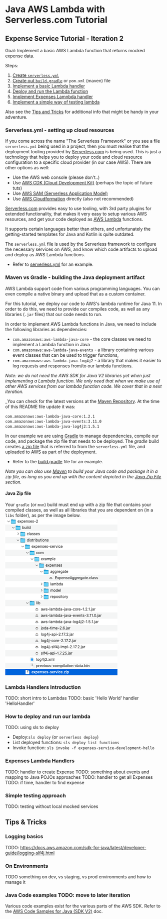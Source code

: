 # Java AWS Lambda with Serverless.com Tutorial 

## Expense Service Tutorial - Iteration 2

Goal: Implement a basic AWS Lambda function that returns mocked expense data.

Steps:
1. [Create `serverless.yml`](#serverlessyml---setting-up-cloud-resources)
2. [Create out `build.gradle`](#maven-vs-gradle---building-the-java-deployment-artifact) or `pom.xml` (maven) file
3. [Implement a basic Lambda handler](#lambda-handlers-introduction)
4. [Deploy and run the Lambda function](#how-to-deploy-and-run-our-lambda)
5. [Implement Expenses Lamnbda handler](#expenses-lambda-handlers)
6. [Implement a simple way of testing lambda](#simple-testing-approach)

Also see the [Tips and Tricks](#tips--tricks) for additional info that might be handy in your adventure.

### Serverless.yml - setting up cloud resources
If you come across the name "The Serverless Framework" or you see a file `serverless.yml` being used in a project, then you must realise that the deployment tooling provided by [Serverless.com](https://serverless.com) is being used. This is just a technology that helps you to deploy your code and cloud resource configuration to a specific cloud provider (in our case AWS). There are other options as well:

* Use the AWS web console (please don't..)
* Use [AWS CDK (Cloud Development Kit)](https://aws.amazon.com/cdk/) (perhaps the topic of future tuts)
* Use [AWS SAM (Serverless Application Model)](https://aws.amazon.com/serverless/sam/)
* Use [AWS Cloudformation](https://aws.amazon.com/cloudformation/) directly (also not recommended)

[Serverless.com](https://serverless.com) provides easy to use tooling, with 3rd party plugins for extended functionality, that makes it very easy to setup various AWS resources, and get your code deployed as [AWS Lambda](https://aws.amazon.com/lambda/) functions.

It supports certain languages better than others, and unfortunately the getting-started templates for Java and Kotlin is quite outdated. 

The `serverless.yml` file is used by the Serverless framework to configure the necessary services on AWS, and know which code artifacts to upload and deploy as AWS Lambda functions.

* Refer to [serverless.yml](serverless.yml) for an example.

### Maven vs Gradle - building the Java deployment artifact
AWS Lambda support code from various programming languages. You can even compile a native binary and upload that as a custom container. 

For this tutorial, we deploy our code to AWS's lambda runtime for Java 11. In order to do this, we need to provide our compiles code, as well as any libraries (`.jar` files) that our code needs to run.

In order to implement AWS Lambda functions in Java, we need to include the following libraries as dependencies:

* `com.amazonaws:aws-lambda-java-core` - the core classes we need to implement a Lambda function in Java
* `com.amazonaws:aws-lambda-java-events` - a library containing various event classes that can be used to trigger functions,
* `com.amazonaws:aws-lambda-java-log4j2` - a library that makes it easier to log requests and responses from/to our lambda functions.

_Note: we do not need the *AWS SDK for Java V2* libraries yet when just implementing a Lambda function. We only need that when we make use of other AWS services from our lambda function code. We cover that in a next iteration._

_You can check for the latest versions at the [Maven Repository](https://mvnrepository.com). At the time of this README file update it was:
```
com.amazonaws:aws-lambda-java-core:1.2.1
com.amazonaws:aws-lambda-java-events:3.11.0
com.amazonaws:aws-lambda-java-log4j2:1.5.1
```

In our example we are using [Gradle](https://gradle.org) to manage dependencies, compile our code, and package the zip file that needs to be deployed.
The _gradle_ build creates [a zip file](#java-zip-file) that is referred to from the `serverless.yml` file, and uploaded to AWS as part of the deployment.

* Refer to the [build.gradle](build.gradle) file for an example.

_Note you can also use [Maven](https://maven.org) to build your Java code and package it in a zip file, as long as you end up with the content depicted in the [Java Zip File](#java-zip-file) section._

#### Java Zip file
Your `gradle` (or `mvn`) build must end up with a zip file that contains your compiled classes, as well as all libraries that you are dependent on (in a `libs` folder), as per the image below.
![](java-build-artifact.png)

### Lambda Handlers Introduction
TODO: short intro to Lambdas
TODO: basic 'Hello World' handler 'HelloHandler'

### How to deploy and run our lambda
TODO: using sls to deploy
* Deploy:`sls deploy` (or `serverless deploy`)
* List deployed functions: `sls deploy list functions`
* Invoke function: `sls invoke -f expenses-service-development-hello`

### Expenses Lambda Handlers
TODO: handler to create Expense
TODO: something about events and mapping to Java POJOs approaches
TODO: handler to get all Expenses
TODO: if time, handler to find expense

### Simple testing approach
TODO: testing without local mocked services

## Tips & Tricks

### Logging basics
TODO: https://docs.aws.amazon.com/sdk-for-java/latest/developer-guide/logging-slf4j.html

### On Environments
TODO something on dev, vs staging, vs prod environments and how to manage it 

### Java Code examples TODO: move to later iteration
Various code examples exist for the various parts of the AWS SDK.
Refer to the [AWS Code Samples for Java (SDK V2)](https://docs.aws.amazon.com/code-samples/latest/catalog/code-catalog-javav2.html) doc.